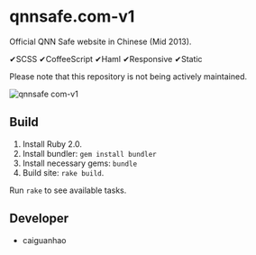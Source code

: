 qnnsafe.com-v1
==============

Official QNN Safe website in Chinese (Mid 2013).

✔SCSS
✔CoffeeScript
✔Haml
✔Responsive
✔Static

Please note that this repository is not being actively maintained.

![qnnsafe com-v1](https://f.cloud.github.com/assets/1284703/2060169/0483416c-8bff-11e3-9999-cb1b589fafcd.jpg)

Build
-----

1. Install Ruby 2.0.
2. Install bundler: ``gem install bundler``
3. Install necessary gems: ``bundle``
4. Build site: ``rake build``.

Run ``rake`` to see available tasks.

Developer
---------

* caiguanhao
